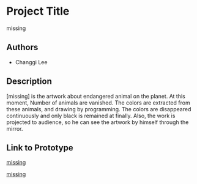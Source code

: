 # Project Title
missing

## Authors
- Changgi Lee

## Description
[missing] is the artwork about endangered animal on the planet. At this moment, Number of animals are vanished. The colors are extracted from these animals, and drawing by programming. The colors are disappeared continuously and only black is remained at finally. Also, the work is projected to audience, so he can see the artwork by himself through the mirror.

## Link to Prototype
[missing](http://real9.cafe24.com/missing/index.html)

[missing](../project_code/missing/index.html)
